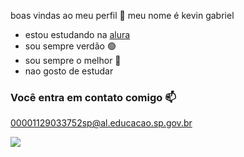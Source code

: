 boas vindas ao meu perfil 💚
meu nome é kevin gabriel  
- estou estudando na [alura](https://www.alura.com.br)
- sou sempre verdão  🟢
- sou sempre o melhor 🐐
- nao gosto de estudar

### Você entra em contato comigo 📫

00001129033752sp@al.educacao.sp.gov.br

![](https://media1.tenor.com/m/Em5BxiSLDNgAAAAd/dancinha-comemorando.gif)
